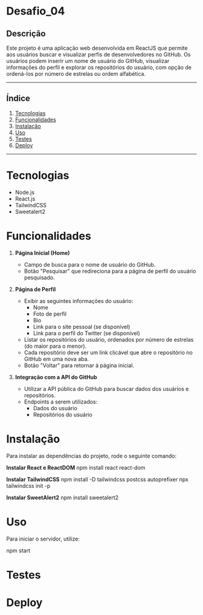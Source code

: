 # Desafio_04

## Descrição

Este projeto é uma aplicação web desenvolvida em ReactJS que permite aos usuários buscar e visualizar perfis de desenvolvedores no GitHub. Os usuários podem inserir um nome de usuário do GitHub, visualizar informações do perfil e explorar os repositórios do usuário, com opção de ordená-los por número de estrelas ou ordem alfabética.

---

## Índice

1. [Tecnologias](#Tecnologias)
2. [Funcionalidades](#Funcionalidades)
3. [Instalação](#Instalação)
4. [Uso](#Uso)
5. [Testes](#Testes)
6. [Deploy](#Deploy)

---

# Tecnologias

- Node.js
- React.js
- TailwindCSS
- Sweetalert2

# Funcionalidades

1. **Página Inicial (Home)**
   - Campo de busca para o nome de usuário do GitHub.
   - Botão "Pesquisar" que redireciona para a página de perfil do usuário pesquisado.

2. **Página de Perfil**
   - Exibir as seguintes informações do usuário: 
     - Nome
     - Foto de perfil
     - Bio
     - Link para o site pessoal (se disponível)
     - Link para o perfil do Twitter (se disponível)
   - Listar os repositórios do usuário, ordenados por número de estrelas (do maior para o menor).
   - Cada repositório deve ser um link clicável que abre o repositório no GitHub em uma nova aba.
   - Botão "Voltar" para retornar à página inicial.

3. **Integração com a API do GitHub**
   - Utilizar a API pública do GitHub para buscar dados dos usuários e repositórios.
   - Endpoints a serem utilizados:
     - Dados do usuário
     - Repositórios do usuário
     
# Instalação

Para instalar as dependências do projeto, rode o seguinte comando:

**Instalar React e ReactDOM**
npm install react react-dom

**Instalar TailwindCSS**
npm install -D tailwindcss postcss autoprefixer
npx tailwindcss init -p

**Instalar SweetAlert2**
npm install sweetalert2


# Uso

Para iniciar o servidor, utilize:

npm start

# Testes
# Deploy



